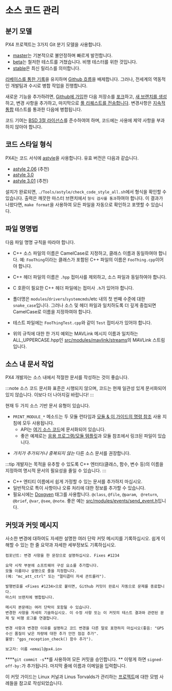 # 소스 코드 관리

## 분기 모델

PX4 프로젝트는 3가지 Git 분기 모델을 사용합니다.

* [master](https://github.com/PX4/PX4-Autopilot/tree/master)는 기본적으로 불안정하며 빠르게 발전합니다.
* [beta](https://github.com/PX4/PX4-Autopilot/tree/beta)는 철저한 테스트를 거쳤습니다. 비행 테스터를 위한 것입니다.
* [stable](https://github.com/PX4/PX4-Autopilot/tree/stable)은 최신 릴리스를 의미합니다.

[리베이스를 통한 기록](https://www.atlassian.com/git/tutorials/rewriting-history)을 유지하며 [Github 흐름](https://guides.github.com/introduction/flow/)을 배제합니다. 그러나, 전세계의 역동적인 개발팀과 수시로 병합 작업을 진행합니다.

새로운 기능을 추가하려면, [Github에 가입](https://help.github.com/articles/signing-up-for-a-new-github-account/)한 다음 저장소를 [포크](https://help.github.com/articles/fork-a-repo/)하고, [새 브랜치를 생성](https://help.github.com/articles/creating-and-deleting-branches-within-your-repository/)하고, 변경 사항을 추가하고, 마지막으로 [ 풀 리퀘스트를 전송합니다](https://help.github.com/articles/using-pull-requests/). 변경사항은 [지속적 통합](https://en.wikipedia.org/wiki/Continuous_integration) 테스트를 통과한 다음에 병합됩니다.

코드 기여는 [BSD 3절 라이선스](https://opensource.org/licenses/BSD-3-Clause)를 준수하여여 하며, 코드에는 사용에 제약 사항을 부과하지 않아야 합니다.

## 코드 스타일 형식

PX4는 코드 서식에 [astyle](http://astyle.sourceforge.net/)을 사용합니다. 유효 버전은 다음과 같습니다.
* [astyle 2.06](https://sourceforge.net/projects/astyle/files/astyle/astyle%202.06/) (추천)
* [astyle 3.0](https://sourceforge.net/projects/astyle/files/astyle/astyle%203.0/)
* [astyle 3.01](https://sourceforge.net/projects/astyle/files/) (추천)

설치가 완료되면, `./Tools/astyle/check_code_style_all.sh`에서 형식을 확인할 수 있습니다. 출력은 깨끗한 마스터 브랜치에서 `형식 검사를 통과`하여야 합니다. 이 결과가 나왔다면, `make format`을 사용하여 모든 파일을 자동으로 확인하고 포맷할 수 있습니다.

## 파일 명명법

다음 파일 명명 규칙을 따라야 합니다.

- C++ 소스 파일의 이름은 CamelCase로 지정하고, 클래스 이름과 동일하여야 합니다. 예: `FooThing`이라는 클래스가 포함된 C++ 파일의 이름은 `FooThing.cpp`이어야 합니다.
- C++ 헤더 파일의 이름은 `.hpp` 접미사를 제외하고, 소스 파일과 동일하여야 합니다.
- C 호환이 필요한 C++ 헤더 파일에는 접미사 `.h`가 있어야 합니다.
- 폴더명은 `modules`/`drivers`/`systemcmds`/etc 내의 첫 번째 수준에 대한 `snake_case`입니다. 그러나 소스 및 헤더 파일과 일치하도록 더 깊게 중첩되면 CamelCase로 이름을 지정하여야 합니다.
- 테스트 파일에는 `FooThingTest.cpp`와 같이 `Test` 접미사가 있어야 합니다.

- 위의 규칙에 대한 한 가지 예외는 MAVLink 메시지 이름과 일치하는 ALL_UPPERCASE.hpp인 [src/modules/mavlink/streams](https://github.com/PX4/PX4-Autopilot/tree/master/src/modules/mavlink/streams)의 MAVLink 스트림입니다.

## 소스 내 문서 작업

PX4 개발자는 소스 내에서 적절한 문서를 작성하는 것이 좋습니다.

:::note
소스 코드 문서화 표준은 시행되지 않으며, 코드는 현재 일관성 있게 문서화되어 있지 않습니다. 이보다 더 나아지길 바랍니다!
:::

현재 두 가지 소스 기반 문서 유형이 있습니다.
- `PRINT_MODULE_*` 메소드는 두 모듈 런타임과 [모듈 & 이 가이드의 명령 참조](../modules/modules_main.md) 사용 지침에 모두 사용됩니다.
  - API는 [여기 소스 코드](https://github.com/PX4/PX4-Autopilot/blob/v1.8.0/src/platforms/px4_module.h#L381)에 문서화되어 있습니다.
  - 좋은 예제로는 [응용 프로그램/모듈 템플릿](../modules/module_template.md)과 모듈 참조에서 링크된 파일이 있습니다.
* *가치가 추가되거나 중복되지 않는* 다른 소스 문서를 권장합니다.

:::tip
개발자는 목적을 유추할 수 있도록 C++ 엔터티(클래스, 함수, 변수 등)의 이름을 지정하여 명시적 문서의 필요성을 줄일 수 있습니다.
:::

  - C++ 엔티티 이름에서 쉽게 가정할 수 있는 문서를 추가하지 마십시오.
  - 일반적으로 특이 사항이나 오류 처리에 대한 정보를 추가할 수 있습니다.
  - 필요시에는 [Doxgyen](http://www.doxygen.nl/) 태그를 사용합니다. `@class`, `@file`, `@param`, ` @return`, `@brief`, `@var`, `@see`, `@note`. 좋은 예는 [src/modules/events/send_event.h](https://github.com/PX4/PX4-Autopilot/blob/master/src/modules/events/send_event.h)입니다.

## 커밋과 커밋 메시지

사소한 변경에 대하여도 자세한 설명한 여러 단락 커밋 메시지를 기록하십시오. 쉽게 이해할 수 있는 한 줄 요약과 자세한 세부정보도 기록하십시오.

```
컴포넌트: 변경 사항을 한 문장으로 설명하십시오. Fixes #1234

요약 시작 부분에 소프트웨어 구성 요소를 추가합니다.
모듈 이름이나 설명으로 줄을 지정합니다.
(예: "mc_att_ctrl" 또는 "멀티콥터 자세 콘트롤러").

발행번호를 <Fixes #1234>으로 붙이면, Github 커밋이 완료시 자동으로 문제를 종료합니다.
마스터 브랜치에 병합됩니다.

메시지 본문에는 여러 단락이 포함될 수 있습니다.
변경한 사항을 자세히 기술하십시오. 이 수정 사항 또는 이 커밋의 테스트 결과와 관련된 문제 및 비행 로그를 연결합니다.

변경 사항과 변경한 이유를 설명하고 코드 변경을 다른 말로 표현하지 마십시오(좋음: "GPS 수신 품질이 낮은 차량에 대한 추가 안전 점검 추가".
불량: "gps_reception_check() 함수 추가").

보고자: 이름 <email@px4.io>
```

****`git commit -s`**를 사용하여 모든 커밋을 승인합니다. ** 이렇게 하면 `signed-off-by:`가 추가됩니다. 마지막 줄에 이름과 이메일을 입력합니다.

이 커밋 가이드는 Linux 커널과 Linus Torvalds가 관리하는 [프로젝트](https://github.com/torvalds/subsurface/blob/a48494d2fbed58c751e9b7e8fbff88582f9b2d02/README#L88-L115)에 대한 모범 사례들을 참고로 작성되었습니다.
